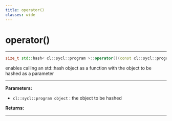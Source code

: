 ```yaml
---
title: operator()
classes: wide
---
```

# operator()

---

```cpp
size_t std::hash< cl::sycl::program >::operator()(const cl::sycl::program &object) const
```


enables calling an std::hash object as a function with the object to be hashed as a parameter 


---
**Parameters:**

 - `cl::sycl::program object`
: the object to be hashed 

**Returns:** 

---
